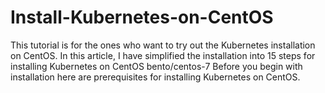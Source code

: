 # Install-Kubernetes-on-CentOS
This tutorial is for the ones who want to try out the Kubernetes installation on CentOS.  In this article, I have simplified the installation into 15 steps for installing Kubernetes on CentOS bento/centos-7 Before you begin with installation here are prerequisites for installing Kubernetes on CentOS.
